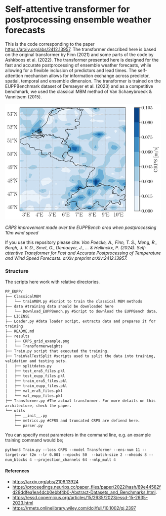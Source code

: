 # Self-attentive transformer for postprocessing ensemble weather forecasts
This is the code corresponding to the paper https://arxiv.org/abs/2412.13957. The transformer described here is based on the original transformer by Finn (2021) and some parts of the code by Ashkboos et al. (2022).  The transformer presented here is designed for the fast and accurate postprocessing of ensemble weather forecasts, while allowing for a flexible inclusion of predictors and lead times. The self-attention mechanism allows for information exchange across predictor, spatial, temporal and ensemble dimension. The transformer is trained on the EUPPBenchmark dataset of Demaeyer et al. (2023) and
as a competitive benchmark, we used the classical MBM method of Van Schaeybroeck & Vannitsem (2015). 

![CRPS improvement made over the EUPPBench area when postprocessing 10m wind speed](./results/CRPS_grid_example.png)

_CRPS improvement made over the EUPPBench area when postprocessing 10m wind speed_


If you use this repository please cite:
_Van Poecke, A., Finn, T. S., Meng, R., Bergh, J. V. D., Smet, G., Demaeyer, J., ... & Hellinckx, P. (2024). Self-attentive Transformer for Fast and Accurate Postprocessing of Temperature and Wind Speed Forecasts. arXiv preprint arXiv:2412.13957._
### Structure
The scripts here work with relative directories. 
```
PP_EUPP/
├── ClassicalMBM
│   └── trainMBM.py #Script to train the classical MBM methods 
├── data #training data should be downloaded here 
│   └── Download_EUPPBench.py #Script to download the EUPPBench data. 
├── LICENSE
├── Loader.py #data loader script, extracts data and prepares it for training
├── README.md
├── results
│   ├── CRPS_grid_example.png
│   └── Transformerweights
├── Train.py script that executed the training. 
├── TrainValTestSplit #scripts used to split the data into training, validation and testing sets. 
│   ├── splitdates.py
│   ├── test_era5_files.pkl
│   ├── test_eupp_files.pkl
│   ├── train_era5_files.pkl
│   ├── train_eupp_files.pkl
│   ├── val_era5_files.pkl
│   └── val_eupp_files.pkl
├── Transformer.py #The actual transformer. For more details on this architecture, check the paper. 
└── utils
    ├── __init__.py
    ├── metrics.py #CPRS and truncated CRPS are defiend here. 
    └── parser.py
```

You can specify most parameters in the command line, e.g. an example training command would be; 
```
python3 Train.py --loss CRPS --model Transformer --ens-num 11 --target-var t2m --lr 0.001 --epochs 50  --batch-size 2 --nheads 8 --num_blocks 4 --projection_channels 64 --mlp_mult 4  
``` 

#### References
 * https://arxiv.org/abs/2106.13924
 * https://proceedings.neurips.cc/paper_files/paper/2022/hash/89e44582fd28ddfea1ea4dcb0ebbf4b0-Abstract-Datasets_and_Benchmarks.html.
 * https://essd.copernicus.org/articles/15/2635/2023/essd-15-2635-2023.html
 * https://rmets.onlinelibrary.wiley.com/doi/full/10.1002/qj.2397

